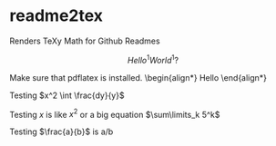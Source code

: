 # readme2tex
Renders TeXy Math for Github Readmes

$$
Hello^1 World^1?
$$

Make sure that pdflatex is installed.
\begin{align*}
Hello
\end{align*}

Testing $x^2 \int \frac{dy}{y}$

Testing $x$ is like $x^2$ or a big equation $\sum\limits_k 5^k$

Testing $\frac{a}{b}$ is a/b